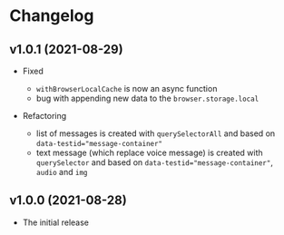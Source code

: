 # Changelog

## v1.0.1 (2021-08-29)

- Fixed

  - `withBrowserLocalCache` is now an async function
  - bug with appending new data to the `browser.storage.local`

- Refactoring

  - list of messages is created with `querySelectorAll` and based on `data-testid="message-container"`
  - text message (which replace voice message) is created with `querySelector` and based on `data-testid="message-container"`, `audio` and `img`

## v1.0.0 (2021-08-28)

- The initial release
